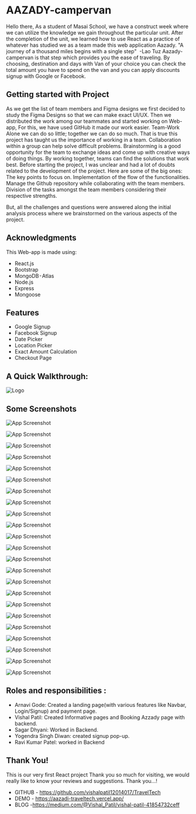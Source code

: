 # AAZADY-campervan

Hello there, As a student of Masai School, we have a construct week where we can utilize the knowledge we gain throughout the particular unit.
After the completion of the unit, we learned how to use React as a practice of whatever has studied we as a team made this web application Aazady.
"A journey of a thousand miles begins with a single step"
 -Lao Tuz
Aazady- campervan is that step which provides you the ease of traveling. By choosing, destination and days with Van of your choice you can check the total amount you have to spend on the van and you can apply discounts signup with Google or Facebook.

## Getting started with Project

As we get the list of team members and Figma designs we first decided to study the Figma Designs so that we can make exact UI/UX. Then we distributed the work among our teammates and started working on Web-app, For this, we have used GitHub it made our work easier.
Team-Work
Alone we can do so little; together we can do so much.
That is true this project has taught us the importance of working in a team. Collaboration within a group can help solve difficult problems. Brainstorming is a good opportunity for the team to exchange ideas and come up with creative ways of doing things. By working together, teams can find the solutions that work best.
Before starting the project, I was unclear and had a lot of doubts related to the development of the project. Here are some of the big ones:
The key points to focus on.
Implementation of the flow of the functionalities.
Manage the Github repository while collaborating with the team members.
Division of the tasks amongst the team members considering their respective strengths.

But, all the challenges and questions were answered along the initial analysis process where we brainstormed on the various aspects of the project.

## Acknowledgments
This Web-app is made using:
- React.js
- Bootstrap
- MongoDB - Atlas
- Node.js
- Express
- Mongoose

## Features

- Google Signup
- Facebook Signup
- Date Picker
- Location Picker
- Exact Amount Calculation
- Checkout Page

## A Quick Walkthrough:


![Logo](https://github.com/vishalpatil12014017/TravelTech/blob/main/TRAVELTECH/logo.png)

## Some Screenshots


![App Screenshot](https://github.com/vishalpatil12014017/TravelTech/blob/main/TRAVELTECH/Screenshot%20(313).png)


![App Screenshot](https://github.com/vishalpatil12014017/TravelTech/blob/main/TRAVELTECH/Screenshot%20(314).png)

![App Screenshot](https://github.com/vishalpatil12014017/TravelTech/blob/main/TRAVELTECH/Screenshot%20(315).png)

![App Screenshot](https://github.com/vishalpatil12014017/TravelTech/blob/main/TRAVELTECH/Screenshot%20(316).png)

![App Screenshot](https://github.com/vishalpatil12014017/TravelTech/blob/main/TRAVELTECH/Screenshot%20(317).png)

![App Screenshot](https://github.com/vishalpatil12014017/TravelTech/blob/main/TRAVELTECH/Screenshot%20(318).png)

![App Screenshot](https://github.com/vishalpatil12014017/TravelTech/blob/main/TRAVELTECH/Screenshot%20(319).png)

![App Screenshot](https://github.com/vishalpatil12014017/TravelTech/blob/main/TRAVELTECH/Screenshot%20(320).png)

![App Screenshot](https://github.com/vishalpatil12014017/TravelTech/blob/main/TRAVELTECH/Screenshot%20(321).png)

![App Screenshot](https://github.com/vishalpatil12014017/TravelTech/blob/main/TRAVELTECH/Screenshot%20(322).png)

![App Screenshot](https://github.com/vishalpatil12014017/TravelTech/blob/main/TRAVELTECH/Screenshot%20(323).png)

![App Screenshot](https://github.com/vishalpatil12014017/TravelTech/blob/main/TRAVELTECH/Screenshot%20(324).png)

![App Screenshot](https://github.com/vishalpatil12014017/TravelTech/blob/main/TRAVELTECH/Screenshot%20(325).png)

![App Screenshot](https://github.com/vishalpatil12014017/TravelTech/blob/main/TRAVELTECH/Screenshot%20(326).png)

![App Screenshot](https://github.com/vishalpatil12014017/TravelTech/blob/main/TRAVELTECH/Screenshot%20(327).png)

![App Screenshot](https://github.com/vishalpatil12014017/TravelTech/blob/main/TRAVELTECH/Screenshot%20(328).png)

![App Screenshot](https://github.com/vishalpatil12014017/TravelTech/blob/main/TRAVELTECH/Screenshot%20(329).png)

![App Screenshot](https://github.com/vishalpatil12014017/TravelTech/blob/main/TRAVELTECH/Screenshot%20(330).png)

![App Screenshot](https://github.com/vishalpatil12014017/TravelTech/blob/main/TRAVELTECH/Screenshot%20(331).png)

![App Screenshot](https://github.com/vishalpatil12014017/TravelTech/blob/main/TRAVELTECH/Screenshot%20(332).png)

![App Screenshot](https://github.com/vishalpatil12014017/TravelTech/blob/main/TRAVELTECH/Screenshot%20(333).png)

![App Screenshot](https://github.com/vishalpatil12014017/TravelTech/blob/main/TRAVELTECH/Screenshot%20(334).png)

![App Screenshot](https://github.com/vishalpatil12014017/TravelTech/blob/main/TRAVELTECH/Screenshot%20(335).png)





## Roles and responsibilities :
- Arnavi Gode:
Created a landing page(with various features like Navbar, Login/Signup) and payment page.
- Vishal Patil:
Created Informative pages and Booking Azzady page with backend.
- Sagar Dhyani:
Worked in Backend.
- Yogendra Singh Diwan:
created signup pop-up.
- Ravi Kumar Patel:
worked in Backend

## Thank You!
This is our very first React project Thank you so much for visiting, we would really like to know your reviews and suggestions.
Thank you...!  
- GITHUB - https://github.com/vishalpatil12014017/TravelTech
- DEMO - https://aazadi-traveltech.vercel.app/
- BLOG -https://medium.com/@Vishal_Patil/vishal-patil-41854732ceff
 
